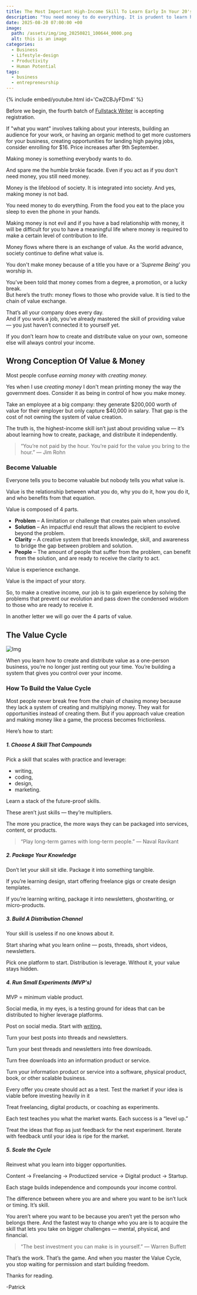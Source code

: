 ```yaml
---
title: The Most Important High-Income Skill To Learn Early In Your 20's
description: "You need money to do everything. It is prudent to learn how to take control of your income."
date: 2025-08-20 07:00:00 +00
image:
  path: /assets/img/img_20250821_100644_0000.png
  alt: this is an image
categories:
  - Business
  - Lifestyle-design
  - Productivity
  - Human Potential
tags:
  - business
  - entrepreneurship
---
```


{% include embed/youtube.html id='CwZCBJyFDm4' %}

Before we begin, the fourth batch of [Fullstack Writer](https://patrickkyei.com/fullstack-writer) is accepting registration.

If "what you want" involves talking about your interests, building an audience for your work, or having an organic method to get more customers for your business, creating opportunities for landing high paying jobs, consider enrolling for $16. Price increases after 9th September.


Making money is something everybody wants to do.

And spare me the humble brokie facade. Even if you act as if you don't need money, you still need money.

Money is the lifeblood of society. It is integrated into society. And yes, making money is not bad.

You need money to do everything. From the food you eat to the place you sleep to even the phone in your hands.

Making money is not evil and if you have a bad relationship with money, it will be difficult for you to have a meaningful life where money is required to make a certain level of contribution to life.

Money flows where there is an exchange of value. As the world advance, society continue to define what value is.

You don't make money because of a title you have or a ‘_Supreme Being_’ you worship in.

You’ve been told that money comes from a degree, a promotion, or a lucky break.  
But here’s the truth: money flows to those who provide value. It is tied to the chain of value exchange.

That’s all your company does every day.  
And if you work a job, you’ve already mastered the skill of providing value — you just haven’t connected it to yourself yet.

If you don’t learn how to create and distribute value on your own, someone else will always control your income.

## Wrong Conception Of Value & Money

Most people confuse _earning money_ with _creating money._ 

Yes when I use _creating money_ I don't mean printing money the way the government does. Consider it as being in control of how you make money.

Take an employee at a big company: they generate $200,000 worth of value for their employer but only capture $40,000 in salary. That gap is the cost of not owning the system of value creation.

The truth is, the highest-income skill isn’t just about providing value — it’s about learning how to create, package, and distribute it independently.

> “You’re not paid by the hour. You’re paid for the value you bring to the hour.” — Jim Rohn


### Become Valuable

Everyone tells you to become valuable but nobody tells you what value is.

Value is the relationship between what you do, why you do it, how you do it, and who benefits from that equation.

Value is composed of 4 parts.

- **Problem** – A limitation or challenge that creates pain when unsolved.
- **Solution** – An impactful end result that allows the recipient to evolve beyond the problem.
- **Clarity** – A creative system that breeds knowledge, skill, and awareness to bridge the gap between problem and solution.
- **People** – The amount of people that suffer from the problem, can benefit from the solution, and are ready to receive the clarity to act.

Value is experience exchange.

Value is the impact of your story.

So, to make a creative income, our job is to gain experience by solving the problems that prevent our evolution and pass down the condensed wisdom to those who are ready to receive it.

In another letter we will go over the 4 parts of value.


## The Value Cycle


![Img](/assets/img/newsletter-illustrations_20250820_201208_0000.png)

When you learn how to create and distribute value as a one-person business, you’re no longer just renting out your time. You’re building a system that gives you control over your income.

### How To Build the Value Cycle

Most people never break free from the chain of chasing money because they lack a system of creating and multiplying money. They wait for opportunities instead of creating them. But if you approach value creation and making money like a game, the process becomes frictionless.

Here’s how to start:

##### 1. Choose A Skill That Compounds

Pick a skill that scales with practice and leverage: 
- writing, 
- coding, 
- design, 
- marketing.

Learn a stack of the future-proof skills.

These aren’t just skills — they’re multipliers.

The more you practice, the more ways they can be packaged into services, content, or products.

> “Play long-term games with long-term people.” — Naval Ravikant



##### 2. Package Your Knowledge

Don’t let your skill sit idle. Package it into something tangible.

If you’re learning design, start offering freelance gigs or create design templates. 

If you’re learning writing, package it into newsletters, ghostwriting, or micro-products.

##### 3. Build A Distribution Channel

Your skill is useless if no one knows about it.

Start sharing what you learn online — posts, threads, short videos, newsletters. 

Pick one platform to start. Distribution is leverage. Without it, your value stays hidden.

##### 4. Run Small Experiments (MVP's)

MVP = minimum viable product.

Social media, in my eyes, is a testing ground for ideas that can be distributed to higher leverage platforms.

Post on social media. Start with [writing.](https://patrickkyei.com/fullstack-writer)

Turn your best posts into threads and newsletters.

Turn your best threads and newsletters into free downloads.

Turn free downloads into an information product or service.

Turn your information product or service into a software, physical product, book, or other scalable business.

Every offer you create should act as a test. Test the market if your idea is viable before investing heavily in it 

Treat freelancing, digital products, or coaching as experiments.

Each test teaches you what the market wants. Each success is a “level up.” 

Treat the ideas that flop as just feedback for the next experiment. Iterate with feedback until your idea is ripe for the market.

#####  5. Scale the Cycle

Reinvest what you learn into bigger opportunities.

Content → Freelancing → Productized service → Digital product → Startup.

Each stage builds independence and compounds your income control.


The difference between where you are and where you want to be isn’t luck or timing.
It’s skill.

You aren’t where you want to be because you aren’t yet the person who belongs there.
And the fastest way to change who you are is to acquire the skill that lets you take on bigger challenges — mental, physical, and financial.

> “The best investment you can make is in yourself.” — Warren Buffett


That’s the work. That’s the game. And when you master the Value Cycle, you stop waiting for permission and start building freedom.

Thanks for reading.

-Patrick